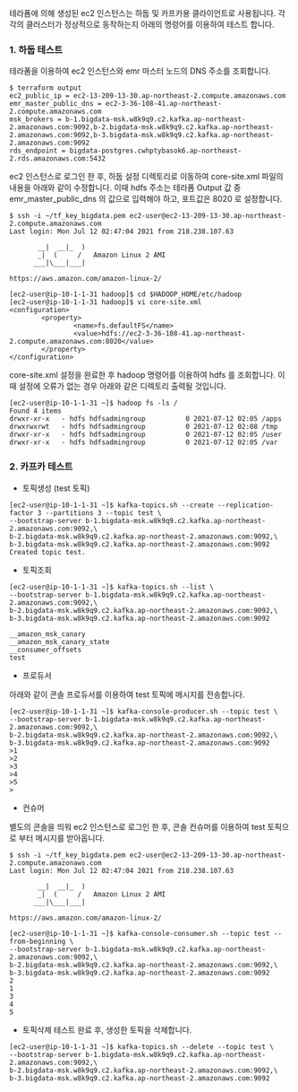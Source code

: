 테라폼에 의해 생성된 ec2 인스턴스는 하둡 및 카프카용 클라이언트로 사용됩니다. 각각의 클러스터가 정상적으로 동작하는지 아래의 명령어를 이용하여 테스트 합니다.  

### 1. 하둡 테스트 ###

테라폼을 이용하여 ec2 인스턴스와 emr 마스터 노드의 DNS 주소를 조회합니다. 
```
$ terraform output
ec2_public_ip = ec2-13-209-13-30.ap-northeast-2.compute.amazonaws.com
emr_master_public_dns = ec2-3-36-108-41.ap-northeast-2.compute.amazonaws.com
msk_brokers = b-1.bigdata-msk.w8k9q9.c2.kafka.ap-northeast-2.amazonaws.com:9092,b-2.bigdata-msk.w8k9q9.c2.kafka.ap-northeast-2.amazonaws.com:9092,b-3.bigdata-msk.w8k9q9.c2.kafka.ap-northeast-2.amazonaws.com:9092
rds_endpoint = bigdata-postgres.cwhptybasok6.ap-northeast-2.rds.amazonaws.com:5432
```

ec2 인스턴스로 로그인 한 후, 하둡 설정 디렉토리로 이동하여 core-site.xml 파일의 내용을 아래와 같이 수정합니다. 이때
hdfs 주소는 테라폼 Output 값 중 emr_master_public_dns 의 값으로 입력해야 하고, 포트값은 8020 로 설정합니다.   

```
$ ssh -i ~/tf_key_bigdata.pem ec2-user@ec2-13-209-13-30.ap-northeast-2.compute.amazonaws.com
Last login: Mon Jul 12 02:47:04 2021 from 218.238.107.63

       __|  __|_  )
       _|  (     /   Amazon Linux 2 AMI
      ___|\___|___|

https://aws.amazon.com/amazon-linux-2/

[ec2-user@ip-10-1-1-31 hadoop]$ cd $HADOOP_HOME/etc/hadoop
[ec2-user@ip-10-1-1-31 hadoop]$ vi core-site.xml
<configuration>
        <property>
                <name>fs.defaultFS</name>
                <value>hdfs://ec2-3-36-108-41.ap-northeast-2.compute.amazonaws.com:8020</value>
        </property>
</configuration>
```

core-site.xml 설정을 완료한 후 hadoop 명령어를 이용하여 hdfs 를 조회합니다. 이때 설정에 오류가 없는 경우 아래와 같은 디렉토리 출력될 것입니다. 
```
[ec2-user@ip-10-1-1-31 ~]$ hadoop fs -ls /
Found 4 items
drwxr-xr-x   - hdfs hdfsadmingroup          0 2021-07-12 02:05 /apps
drwxrwxrwt   - hdfs hdfsadmingroup          0 2021-07-12 02:08 /tmp
drwxr-xr-x   - hdfs hdfsadmingroup          0 2021-07-12 02:05 /user
drwxr-xr-x   - hdfs hdfsadmingroup          0 2021-07-12 02:05 /var
```

### 2. 카프카 테스트 ###

* 토픽생성 (test 토픽)
```
[ec2-user@ip-10-1-1-31 ~]$ kafka-topics.sh --create --replication-factor 3 --partitions 3 --topic test \
--bootstrap-server b-1.bigdata-msk.w8k9q9.c2.kafka.ap-northeast-2.amazonaws.com:9092,\
b-2.bigdata-msk.w8k9q9.c2.kafka.ap-northeast-2.amazonaws.com:9092,\
b-3.bigdata-msk.w8k9q9.c2.kafka.ap-northeast-2.amazonaws.com:9092
Created topic test.
```

* 토픽조회
```
[ec2-user@ip-10-1-1-31 ~]$ kafka-topics.sh --list \
--bootstrap-server b-1.bigdata-msk.w8k9q9.c2.kafka.ap-northeast-2.amazonaws.com:9092,\
b-2.bigdata-msk.w8k9q9.c2.kafka.ap-northeast-2.amazonaws.com:9092,\
b-3.bigdata-msk.w8k9q9.c2.kafka.ap-northeast-2.amazonaws.com:9092

__amazon_msk_canary
__amazon_msk_canary_state
__consumer_offsets
test
```

* 프로듀서

아래와 같이 콘솔 프로듀서를 이용하여 test 토픽에 메시지를 전송합니다. 
```
[ec2-user@ip-10-1-1-31 ~]$ kafka-console-producer.sh --topic test \
--bootstrap-server b-1.bigdata-msk.w8k9q9.c2.kafka.ap-northeast-2.amazonaws.com:9092,\
b-2.bigdata-msk.w8k9q9.c2.kafka.ap-northeast-2.amazonaws.com:9092,\
b-3.bigdata-msk.w8k9q9.c2.kafka.ap-northeast-2.amazonaws.com:9092
>1
>2
>3
>4
>5
>
```

* 컨슈머

별도의 콘솔을 띄워 ec2 인스턴스로 로그인 한 후, 콘솔 컨슈머를 이용하여 test 토픽으로 부터 메시지를 받아옵니다. 
```
$ ssh -i ~/tf_key_bigdata.pem ec2-user@ec2-13-209-13-30.ap-northeast-2.compute.amazonaws.com
Last login: Mon Jul 12 02:47:04 2021 from 218.238.107.63

       __|  __|_  )
       _|  (     /   Amazon Linux 2 AMI
      ___|\___|___|

https://aws.amazon.com/amazon-linux-2/

[ec2-user@ip-10-1-1-31 ~]$ kafka-console-consumer.sh --topic test --from-beginning \
--bootstrap-server b-1.bigdata-msk.w8k9q9.c2.kafka.ap-northeast-2.amazonaws.com:9092,\
b-2.bigdata-msk.w8k9q9.c2.kafka.ap-northeast-2.amazonaws.com:9092,\
b-3.bigdata-msk.w8k9q9.c2.kafka.ap-northeast-2.amazonaws.com:9092
2
1
3
4
5
```

* 토픽삭제
테스트 완료 후, 생성한 토픽을 삭제합니다. 
```
[ec2-user@ip-10-1-1-31 ~]$ kafka-topics.sh --delete --topic test \
--bootstrap-server b-1.bigdata-msk.w8k9q9.c2.kafka.ap-northeast-2.amazonaws.com:9092,\
b-2.bigdata-msk.w8k9q9.c2.kafka.ap-northeast-2.amazonaws.com:9092,\
b-3.bigdata-msk.w8k9q9.c2.kafka.ap-northeast-2.amazonaws.com:9092
```

